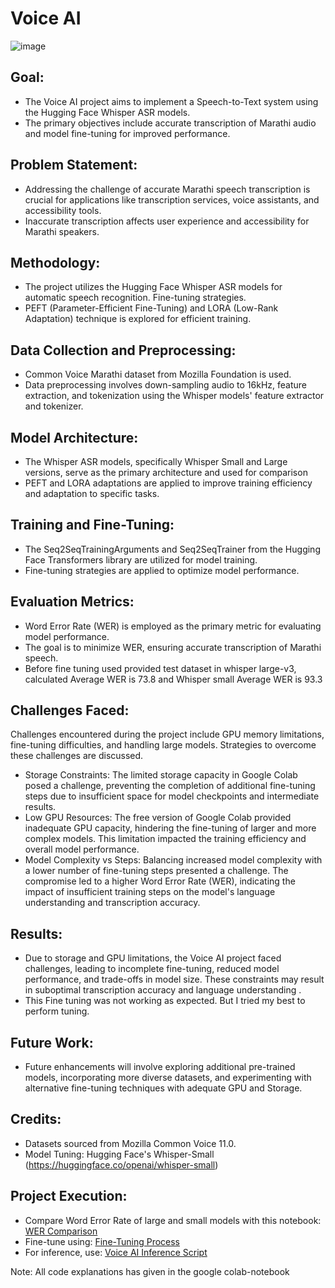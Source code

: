 # Voice AI

  ![image](https://github.com/praveendecode/Voice_AI/assets/95226524/5b7e735b-2164-416d-84d4-20737181e434)


## Goal:

-	The Voice AI project aims to implement a Speech-to-Text system using the Hugging Face Whisper ASR models. 
-	The primary objectives include accurate transcription of Marathi audio and model fine-tuning for improved performance.



 ## Problem Statement:

-	Addressing the challenge of accurate Marathi speech transcription is crucial for applications like transcription services, voice assistants, and accessibility tools. 
-	Inaccurate transcription affects user experience and accessibility for Marathi speakers.



## Methodology:

-	The project utilizes the Hugging Face Whisper ASR models for automatic speech recognition. Fine-tuning strategies.
-	PEFT (Parameter-Efficient Fine-Tuning) and LORA (Low-Rank Adaptation) technique is explored for efficient training.



## Data Collection and Preprocessing:

-	Common Voice Marathi dataset from Mozilla Foundation is used.
-	Data preprocessing involves down-sampling audio to 16kHz, feature extraction, and tokenization using the Whisper models' feature extractor and tokenizer.




## Model Architecture:

-	The Whisper ASR models, specifically Whisper Small and Large versions, serve as the primary architecture and used for comparison
-	PEFT and LORA adaptations are applied to improve training efficiency and adaptation to specific tasks.

## Training and Fine-Tuning:

-	The Seq2SeqTrainingArguments and Seq2SeqTrainer from the Hugging Face Transformers library are utilized for model training.
-	Fine-tuning strategies are applied to optimize model performance.


## Evaluation Metrics:

-	Word Error Rate (WER) is employed as the primary metric for evaluating model performance. 
-	The goal is to minimize WER, ensuring accurate transcription of Marathi speech.
-	Before fine tuning used provided test dataset in whisper large-v3, calculated Average WER is 73.8 and Whisper small Average WER is 93.3


## Challenges Faced:

Challenges encountered during the project include GPU memory limitations, fine-tuning difficulties, and handling large models. Strategies to overcome these challenges are discussed. 

-	Storage Constraints: The limited storage capacity in Google Colab posed a challenge, preventing the completion of additional fine-tuning steps due to insufficient space for model checkpoints and intermediate results.
-	Low GPU Resources: The free version of Google Colab provided inadequate GPU capacity, hindering the fine-tuning of larger and more complex models. This limitation impacted the training efficiency and overall model performance.
-	Model Complexity vs Steps: Balancing increased model complexity with a lower number of fine-tuning steps presented a challenge. The compromise led to a higher Word Error Rate (WER), indicating the impact of insufficient training steps on the model's language understanding and transcription accuracy.


## Results:

-	Due to storage and GPU limitations, the Voice AI project faced challenges, leading to incomplete fine-tuning, reduced model performance, and trade-offs in model size. These constraints may result in suboptimal transcription accuracy and language understanding	.
-	This Fine tuning was not working as expected. But I tried my best to perform tuning.

## Future Work:

- Future enhancements will involve exploring additional pre-trained models, incorporating more diverse datasets, and experimenting with alternative fine-tuning techniques with adequate GPU and Storage.

## Credits:

- Datasets sourced from Mozilla Common Voice 11.0.
- Model Tuning: Hugging Face's Whisper-Small (https://huggingface.co/openai/whisper-small)

## Project Execution:

-	Compare Word Error Rate of large and small models with this notebook: [WER Comparison](https://github.com/praveendecode/Voice_AI/blob/main/Source/Base_Model_Word_Error_Rate.ipynb)
-	Fine-tune using: [Fine-Tuning Process](https://github.com/praveendecode/Voice_AI/blob/main/Source/Fine_Tuning_Whisper_OpenAI_Small.ipynb)
-	For inference, use: [Voice AI Inference Script](https://github.com/praveendecode/Voice_AI/blob/main/Source/voice_ai.py)

 Note: All code explanations has given in the google colab-notebook 
